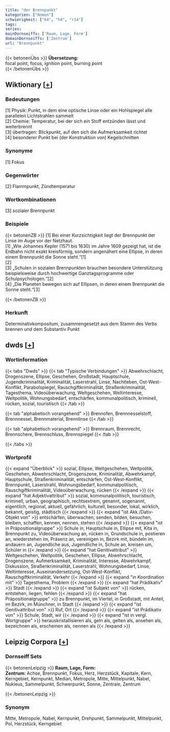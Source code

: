 ```yaml
---
title: "der Brennpunkt"
kategorien: ["Nomen"]
schwierigkeit: ["k4", "h4", "r14"]
tags:
series:
mainDornseiffs: ['Raum, Lage, Form']
domainDornseiffs: ['Zentrum']
url: "Brennpunkt"
---
```


{{< betonenÜbs >}}
**Übersetzung:**  
focal point, focus, ignition point, burning  point  
{{< /betonenÜbs >}}

## Wiktionary [[+](https://de.wiktionary.org/wiki/Brennpunkt)]

### Bedeutungen
[1] Physik: Punkt, in dem eine optische Linse oder ein Hohlspiegel alle parallelen Lichtstrahlen sammelt  
[2] Chemie: Temperatur, bei der sich ein Stoff entzünden lässt und weiterbrennt  
[3] übertragen: Blickpunkt, auf den sich die Aufmerksamkeit richtet  
[4] besonderer Punkt bei (der Konstruktion von) Kegelschnitten  

### Synonyme
[1] Fokus  

### Gegenwörter
[2] Flammpunkt, Zündtemperatur  

### Wortkombinationen
[3] sozialer Brennpunkt  

### Beispiele
{{< betonenZB >}}
[1] Bei einer Kurzsichtigkeit liegt der Brennpunkt der Linse im Auge vor der Netzhaut.  
[1] „Wie Johannes Kepler (1571 bis 1630) im Jahre 1609 gezeigt hat, ist die Erdbahn nicht exakt kreisförmig, sondern angenähert eine Ellipse, in deren einem Brennpunkt die Sonne steht.“[1]  
[2]  
[3] „Schulen in sozialen Brennpunkten brauchen besondere Unterstützung beispielsweise durch hochwertige Ganztagsprogramme oder Schulpsychologen.“[2]  
[4] „Die Planeten bewegen sich auf Ellipsen, in deren einem Brennpunkt die Sonne steht.“[3]  

{{< /betonenZB >}}
### Herkunft
Determinativkompositum, zusammengesetzt aus dem Stamm des Verbs brennen und dem Substantiv Punkt  



## dwds [[+](https://www.dwds.de/wb/Brennpunkt)]

### Wortinformation
{{< tabs "Dwds" >}}
{{< tab "Typische Verbindungen" >}}
Abwehrschlacht, Drogenszene, Ellipse, Geschehen, Großstadt, Hauptschule, Jugendkriminalität, Kriminalität, Laserstrahl, Linse, Nachtleben, Ost-West-Konflikt, Parabolspiegel, Rauschgiftkriminalität, Straßenkriminalität, Tagesthema, Videoüberwachung, Weltgeschehen, Weltinteresse, Weltpolitik, Wohnungsbedarf, entschärfen, kommunalpolitisch, kriminell, rücken, sozial, touristisch
{{< /tab >}}

{{< tab "alphabetisch vorangehend" >}}
Brennofen, Brennnesselstoff, Brennnessel, Brennmaterial, Brennlinse
{{< /tab >}}

{{< tab "alphabetisch vorangehend" >}}
Brennraum, Brennrecht, Brennschere, Brennschluss, Brennspiegel
{{< /tab >}}

{{< /tabs >}}

### Wortprofil
{{< expand "Überblick" >}} sozial, Ellipse, Weltgeschehen, Weltpolitik, Geschehen, Abwehrschlacht, Drogenszene, Kriminalität, Abwehrkampf, Hauptschule, Straßenkriminalität, entschärfen, Ost-West-Konflikt, Brennpunkt, Laserstrahl, Wohnungsbedarf, kommunalpolitisch, Rauschgiftkriminalität, Videoüberwachung, rücken {{< /expand >}}
{{< expand "hat Adjektivattribut" >}} sozial, kommunalpolitisch, touristisch, kriminell, urban, geographisch, rechtsextrem, genannt, sogenannt, eigentlich, regional, aktuell, gefährlich, kulturell, besonder, lokal, wirklich, bekannt, geistig, städtisch {{< /expand >}}
{{< expand "ist Akk./Dativ-Objekt von" >}} entschärfen, überwachen, senden, bilden, besuchen, bleiben, schaffen, kennen, nennen, stehen {{< /expand >}}
{{< expand "ist in Präpositionalgruppe" >}} Schule in, Hauptschule in, Ellipse mit, Kita in, Brennpunkt zu, Videoüberwachung an, rücken in, Grundschule in, postieren an, wiederstehen im, Präsenz an, vereinigen in, Bezirk mit, bündeln im, andauern an, Jugendliche aus, Jugendliche in, Schule an, kreisen um, Schüler in {{< /expand >}}
{{< expand "hat Genitivattribut" >}} Weltgeschehen, Weltpolitik, Geschehen, Ellipse, Abwehrschlacht, Drogenszene, Aufmerksamkeit, Kriminalität, Interesse, Abwehrkampf, Diskussion, Straßenkriminalität, Laserstrahl, Wohnungsbedarf, Linse, Weltinteresse, Auseinandersetzung, Ost-West-Konflikt, Rauschgiftkriminalität, Verkehr {{< /expand >}}
{{< expand "in Koordination mit" >}} Tagesthema, Problem {{< /expand >}}
{{< expand "hat Prädikativ" >}} Stadt {{< /expand >}}
{{< expand "ist Subjekt von" >}} rücken, entstehen, liegen, fehlen {{< /expand >}}
{{< expand "hat Präpositionalgruppe" >}} zu Brennpunkt, im Viertel, in Großstadt, mit Anteil, im Bezirk, im Münchner, in Stadt {{< /expand >}}
{{< expand "ist Genitivattribut von" >}} Ruf, Ort {{< /expand >}}
{{< expand "ist Prädikativ von" >}} Schule, Stadt, wir {{< /expand >}}
{{< expand "ist in vergl. Wortgruppe" >}} herauskristallisieren als, geln als, gelten als, ansehen als, bezeichnen als, erscheinen als, nennen als {{< /expand >}}

## Leipzig Corpora [[+](https://corpora.uni-leipzig.de/en/res?word=Brennpunkt&corpusId=deu_newscrawl-public_2018)]

### Dornseiff Sets
{{< betonenLeipzig >}}
**Raum, Lage, Form:**  
**Zentrum:** Achse, Brennpunkt, Fokus, Herz, Herzstück, Kapitale, Kern, Kerngebiet, Kernpunkt, Median, Metropole, Mitte, Mittelpunkt, Nabel, Nukleus, Sammelpunkt, Schwerpunkt, Sonne, Zentrale, Zentrum  

{{< /betonenLeipzig >}}

### Synonym
Mitte, Metropole, Nabel, Kernpunkt, Drehpunkt, Sammelpunkt, Mittelpunkt, Pol, Herzstück, Kerngebiet

